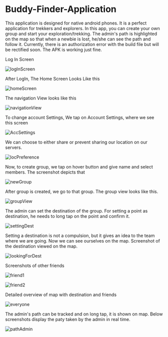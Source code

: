 # Buddy-Finder-Application
This application is designed for native android phones. It is a perfect application for trekkers and explorers. In this app, you can create your own group and start your exploration/trekking. The admin's path is highlighted on the map so that when a newbie is lost, he/she can see the path and follow it. Currently, there is an authorization error with the build file but will be rectified soon. The APK is working just fine.


Log In Screen

![logInScreen](https://user-images.githubusercontent.com/37044020/60838901-78581080-a1e9-11e9-8396-26ebbc3f84d4.png)


After LogIn, The Home Screen Looks Like this

![homeScreen](https://user-images.githubusercontent.com/37044020/60838931-8f96fe00-a1e9-11e9-9bc6-ff4bbb668970.png)


The navigation View looks like this

![navigationView](https://user-images.githubusercontent.com/37044020/60838960-a178a100-a1e9-11e9-876b-9b5ef81f7560.png)



To change account Settings, We tap on Account Settings, where we see this screen

![AccSettings](https://user-images.githubusercontent.com/37044020/60839018-c10fc980-a1e9-11e9-93d7-fa06593e3df1.png)


We can choose to either share or prevent sharing our location on our servers.

![locPreference](https://user-images.githubusercontent.com/37044020/60839060-e00e5b80-a1e9-11e9-938d-736f48359eb7.png)


Now, to create group, we tap on hover button and give name and select members. The screenshot depicts that

![newGroup](https://user-images.githubusercontent.com/37044020/60839126-059b6500-a1ea-11e9-9601-728cc2145d33.png)


After group is created, we go to that group. The group view looks like this.

![groupView](https://user-images.githubusercontent.com/37044020/60839180-2499f700-a1ea-11e9-9edf-0fa02f3c8599.png)


The admin can set the destination of the group. For setting a point as destination, he needs to long tap on the point and confirm it.

![settingDest](https://user-images.githubusercontent.com/37044020/60839566-19939680-a1eb-11e9-9f3a-ec96324a2edc.png)


Setting a destination is not a compulsion, but it gives an idea to the team where we are going.
Now we can see ourselves on the map.
Screenshot of the destination viewed on the map.

![lookingForDest](https://user-images.githubusercontent.com/37044020/60839647-4ba4f880-a1eb-11e9-8094-06ca5e36af5e.png)


Screenshots of other friends

![friend1](https://user-images.githubusercontent.com/37044020/60839702-6a0af400-a1eb-11e9-889b-1b48d84647c8.png)

![friend2](https://user-images.githubusercontent.com/37044020/60839711-6ecfa800-a1eb-11e9-8bfb-6a2cb05e9ce5.png)



Detailed overview of map with destination and friends

![everyone](https://user-images.githubusercontent.com/37044020/60839797-a3436400-a1eb-11e9-9265-2b8332497705.png)


The admin's path can be tracked and on long tap, it is shown on map. Below screenshots display the paty taken by the admin in real time.

![pathAdmin](https://user-images.githubusercontent.com/37044020/60839854-cc63f480-a1eb-11e9-8657-02eedfbce8e5.png)

